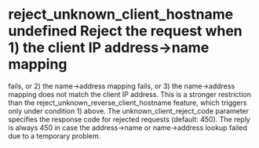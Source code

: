 # reject_unknown_client_hostname undefined Reject the request when 1) the client IP address-&gt;name mapping
fails, or 2) the name-&gt;address mapping fails, or 3) the name-&gt;address
mapping does not match the client IP address.   This is a
stronger restriction than the reject_unknown_reverse_client_hostname
feature, which triggers only under condition 1) above.  The
unknown_client_reject_code parameter specifies the response code
for rejected requests (default: 450). The reply is always 450 in
case the address-&gt;name or name-&gt;address lookup failed due to
a temporary problem. 
